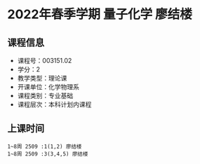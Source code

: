 # 2022年春季学期 量子化学 廖结楼






## 课程信息

- 课程号：003151.02
- 学分：2
- 教学类型：理论课
- 开课单位：化学物理系
- 课程类别：专业基础
- 课程层次：本科计划内课程

## 上课时间

```
1~8周 2509 :1(1,2) 廖结楼
1~8周 2509 :3(3,4,5) 廖结楼
```

